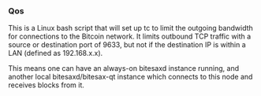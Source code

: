 ### Qos ###

This is a Linux bash script that will set up tc to limit the outgoing bandwidth for connections to the Bitcoin network. It limits outbound TCP traffic with a source or destination port of 9633, but not if the destination IP is within a LAN (defined as 192.168.x.x).

This means one can have an always-on bitesaxd instance running, and another local bitesaxd/bitesax-qt instance which connects to this node and receives blocks from it.
